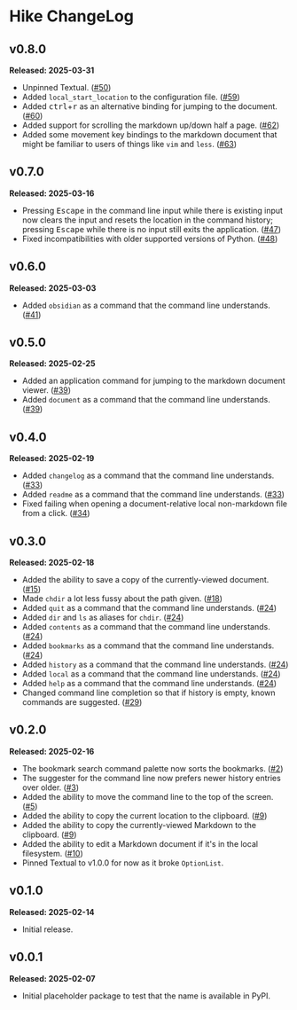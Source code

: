 # Hike ChangeLog

## v0.8.0

**Released: 2025-03-31**

- Unpinned Textual. ([#50](https://github.com/davep/hike/pull/50))
- Added `local_start_location` to the configuration file.
  ([#59](https://github.com/davep/hike/pull/59))  
- Added <kbd>ctrl</kbd>+<kbd>r</kbd> as an alternative binding for jumping
  to the document. ([#60](https://github.com/davep/hike/pull/60))
- Added support for scrolling the markdown up/down half a page.
  ([#62](https://github.com/davep/hike/pull/62))
- Added some movement key bindings to the markdown document that might be
  familiar to users of things like `vim` and `less`.
  ([#63](https://github.com/davep/hike/pull/63))

## v0.7.0

**Released: 2025-03-16**

- Pressing <kbd>Escape</kbd> in the command line input while there is
  existing input now clears the input and resets the location in the command
  history; pressing <kbd>Escape</kbd> while there is no input still exits
  the application. ([#47](https://github.com/davep/hike/pull/47))
- Fixed incompatibilities with older supported versions of Python.
  ([#48](https://github.com/davep/hike/pull/48))

## v0.6.0

**Released: 2025-03-03**

- Added `obsidian` as a command that the command line understands.
  ([#41](https://github.com/davep/hike/pull/41))

## v0.5.0

**Released: 2025-02-25**

- Added an application command for jumping to the markdown document viewer.
  ([#39](https://github.com/davep/hike/pull/39))
- Added `document` as a command that the command line understands.
  ([#39](https://github.com/davep/hike/pull/39))

## v0.4.0

**Released: 2025-02-19**

- Added `changelog` as a command that the command line understands.
  ([#33](https://github.com/davep/hike/pull/33))
- Added `readme` as a command that the command line understands.
  ([#33](https://github.com/davep/hike/pull/33))
- Fixed failing when opening a document-relative local non-markdown file
  from a click. ([#34](https://github.com/davep/hike/pull/34))

## v0.3.0

**Released: 2025-02-18**

- Added the ability to save a copy of the currently-viewed document.
  ([#15](https://github.com/davep/hike/pull/15))
- Made `chdir` a lot less fussy about the path given.
  ([#18](https://github.com/davep/hike/pull/18))
- Added `quit` as a command that the command line understands.
  ([#24](https://github.com/davep/hike/pull/24))
- Added `dir` and `ls` as aliases for `chdir`.
  ([#24](https://github.com/davep/hike/pull/24))
- Added `contents` as a command that the command line understands.
  ([#24](https://github.com/davep/hike/pull/24))
- Added `bookmarks` as a command that the command line understands.
  ([#24](https://github.com/davep/hike/pull/24))
- Added `history` as a command that the command line understands.
  ([#24](https://github.com/davep/hike/pull/24))
- Added `local` as a command that the command line understands.
  ([#24](https://github.com/davep/hike/pull/24))
- Added `help` as a command that the command line understands.
  ([#24](https://github.com/davep/hike/pull/24))
- Changed command line completion so that if history is empty, known
  commands are suggested. ([#29](https://github.com/davep/hike/pull/29))

## v0.2.0

**Released: 2025-02-16**

- The bookmark search command palette now sorts the bookmarks.
  ([#2](https://github.com/davep/hike/pull/2))
- The suggester for the command line now prefers newer history entries over
  older. ([#3](https://github.com/davep/hike/pull/3))
- Added the ability to move the command line to the top of the screen.
  ([#5](https://github.com/davep/hike/pull/5))
- Added the ability to copy the current location to the clipboard.
  ([#9](https://github.com/davep/hike/pull/9))
- Added the ability to copy the currently-viewed Markdown to the clipboard.
  ([#9](https://github.com/davep/hike/pull/9))
- Added the ability to edit a Markdown document if it's in the local
  filesystem. ([#10](https://github.com/davep/hike/pull/10))
- Pinned Textual to v1.0.0 for now as it broke `OptionList`.

## v0.1.0

**Released: 2025-02-14**

- Initial release.

## v0.0.1

**Released: 2025-02-07**

- Initial placeholder package to test that the name is available in PyPI.

[//]: # (ChangeLog.md ends here)

